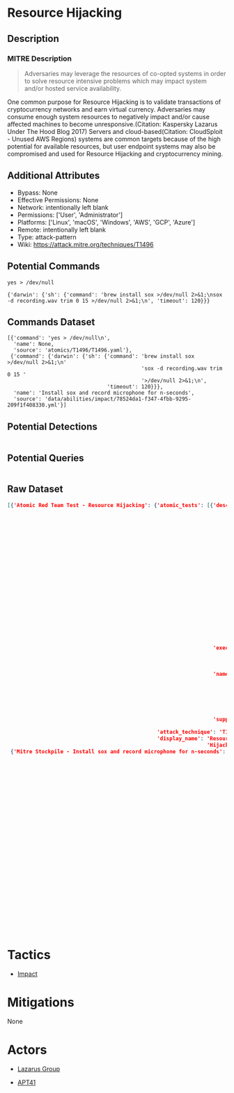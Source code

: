 
# Resource Hijacking

## Description

### MITRE Description

> Adversaries may leverage the resources of co-opted systems in order to solve resource intensive problems which may impact system and/or hosted service availability. 

One common purpose for Resource Hijacking is to validate transactions of cryptocurrency networks and earn virtual currency. Adversaries may consume enough system resources to negatively impact and/or cause affected machines to become unresponsive.(Citation: Kaspersky Lazarus Under The Hood Blog 2017) Servers and cloud-based(Citation: CloudSploit - Unused AWS Regions) systems are common targets because of the high potential for available resources, but user endpoint systems may also be compromised and used for Resource Hijacking and cryptocurrency mining.

## Additional Attributes

* Bypass: None
* Effective Permissions: None
* Network: intentionally left blank
* Permissions: ['User', 'Administrator']
* Platforms: ['Linux', 'macOS', 'Windows', 'AWS', 'GCP', 'Azure']
* Remote: intentionally left blank
* Type: attack-pattern
* Wiki: https://attack.mitre.org/techniques/T1496

## Potential Commands

```
yes > /dev/null

{'darwin': {'sh': {'command': 'brew install sox >/dev/null 2>&1;\nsox -d recording.wav trim 0 15 >/dev/null 2>&1;\n', 'timeout': 120}}}
```

## Commands Dataset

```
[{'command': 'yes > /dev/null\n',
  'name': None,
  'source': 'atomics/T1496/T1496.yaml'},
 {'command': {'darwin': {'sh': {'command': 'brew install sox >/dev/null 2>&1;\n'
                                           'sox -d recording.wav trim 0 15 '
                                           '>/dev/null 2>&1;\n',
                                'timeout': 120}}},
  'name': 'Install sox and record microphone for n-seconds',
  'source': 'data/abilities/impact/78524da1-f347-4fbb-9295-209f1f408330.yml'}]
```

## Potential Detections

```json

```

## Potential Queries

```json

```

## Raw Dataset

```json
[{'Atomic Red Team Test - Resource Hijacking': {'atomic_tests': [{'description': 'This '
                                                                                 'test '
                                                                                 'simulates '
                                                                                 'a '
                                                                                 'high '
                                                                                 'CPU '
                                                                                 'load '
                                                                                 'as '
                                                                                 'you '
                                                                                 'might '
                                                                                 'observe '
                                                                                 'during '
                                                                                 'cryptojacking '
                                                                                 'attacks.\n'
                                                                                 'End '
                                                                                 'the '
                                                                                 'test '
                                                                                 'by '
                                                                                 'using '
                                                                                 'CTRL/CMD+C '
                                                                                 'to '
                                                                                 'break.\n',
                                                                  'executor': {'command': 'yes '
                                                                                          '> '
                                                                                          '/dev/null\n',
                                                                               'name': 'bash'},
                                                                  'name': 'macOS/Linux '
                                                                          '- '
                                                                          'Simulate '
                                                                          'CPU '
                                                                          'Load '
                                                                          'with '
                                                                          'Yes',
                                                                  'supported_platforms': ['macos',
                                                                                          'linux']}],
                                                'attack_technique': 'T1496',
                                                'display_name': 'Resource '
                                                                'Hijacking'}},
 {'Mitre Stockpile - Install sox and record microphone for n-seconds': {'description': 'Install '
                                                                                       'sox '
                                                                                       'and '
                                                                                       'record '
                                                                                       'microphone '
                                                                                       'for '
                                                                                       'n-seconds',
                                                                        'id': '78524da1-f347-4fbb-9295-209f1f408330',
                                                                        'name': 'Record '
                                                                                'microphone',
                                                                        'platforms': {'darwin': {'sh': {'command': 'brew '
                                                                                                                   'install '
                                                                                                                   'sox '
                                                                                                                   '>/dev/null '
                                                                                                                   '2>&1;\n'
                                                                                                                   'sox '
                                                                                                                   '-d '
                                                                                                                   'recording.wav '
                                                                                                                   'trim '
                                                                                                                   '0 '
                                                                                                                   '15 '
                                                                                                                   '>/dev/null '
                                                                                                                   '2>&1;\n',
                                                                                                        'timeout': 120}}},
                                                                        'tactic': 'impact',
                                                                        'technique': {'attack_id': 'T1496',
                                                                                      'name': 'Resource '
                                                                                              'Hijacking'}}}]
```

# Tactics


* [Impact](../tactics/Impact.md)


# Mitigations

None

# Actors


* [Lazarus Group](../actors/Lazarus-Group.md)

* [APT41](../actors/APT41.md)
    
